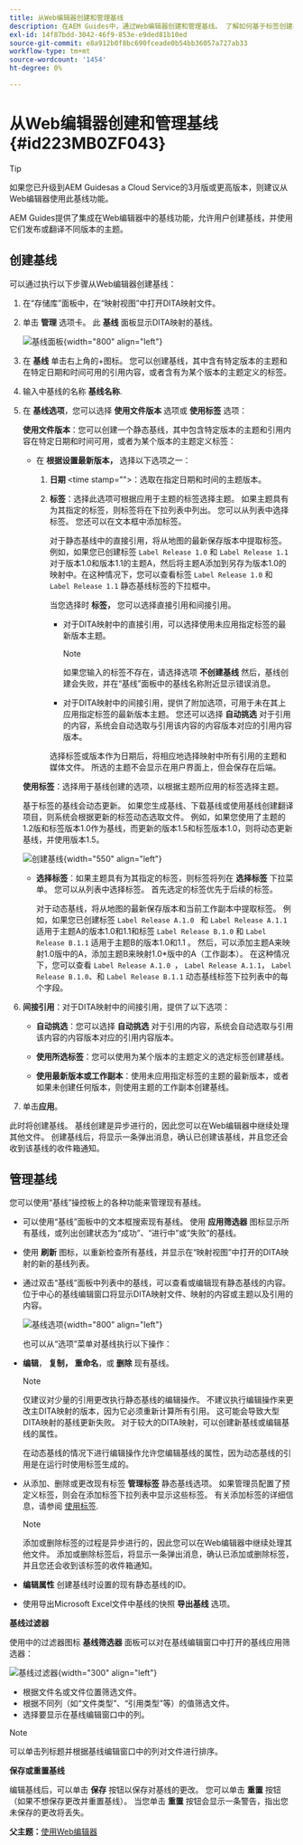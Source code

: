 ```yaml
---
title: 从Web编辑器创建和管理基线
description: 在AEM Guides中，通过Web编辑器创建和管理基线。 了解如何基于标签创建基线并将过滤器应用于基线。
exl-id: 14f87bdd-3042-46f9-853e-e9ded81b10ed
source-git-commit: e8a912b0f8bc690fceade0b54bb36057a727ab33
workflow-type: tm+mt
source-wordcount: '1454'
ht-degree: 0%

---
```


# 从Web编辑器创建和管理基线 {#id223MB0ZF043}

>[!TIP]
>
> 如果您已升级到AEM Guidesas a Cloud Service的3月版或更高版本，则建议从Web编辑器使用此基线功能。

AEM Guides提供了集成在Web编辑器中的基线功能，允许用户创建基线，并使用它们发布或翻译不同版本的主题。

## 创建基线

可以通过执行以下步骤从Web编辑器创建基线：

1. 在“存储库”面板中，在“映射视图”中打开DITA映射文件。
1. 单击 **管理** 选项卡。 此 **基线** 面板显示DITA映射的基线。

   ![基线面板](images/baseline-manage.png){width="800" align="left"}

1. 在 **基线** 单击右上角的+图标。 您可以创建基线，其中含有特定版本的主题和在特定日期和时间可用的引用内容，或者含有为某个版本的主题定义的标签。
1. 输入中基线的名称 **基线名称**.
1. 在 **基线选项**，您可以选择 **使用文件版本** 选项或 **使用标签** 选项：

   **使用文件版本**：您可以创建一个静态基线，其中包含特定版本的主题和引用内容在特定日期和时间可用，或者为某个版本的主题定义标签：

   - 在 **根据设置最新版本，** 选择以下选项之一：


      1. **日期** &lt;time stamp=&quot;&quot;>：选取在指定日期和时间的主题版本。
      1. **标签**：选择此选项可根据应用于主题的标签选择主题。 如果主题具有为其指定的标签，则标签将在下拉列表中列出。 您可以从列表中选择标签。 您还可以在文本框中添加标签。

         对于静态基线中的直接引用，将从地图的最新保存版本中提取标签。 例如，如果您已创建标签 `Label Release 1.0` 和 `Label Release 1.1` 对于版本1.0和版本1.1的主题A，然后将主题A添加到另存为版本1.0的映射中。在这种情况下，您可以查看标签 `Label Release 1.0` 和 `Label Release 1.1` 静态基线标签的下拉框中。


         当您选择时 **标签，** 您可以选择直接引用和间接引用。
         - 对于DITA映射中的直接引用，可以选择使用未应用指定标签的最新版本主题。

           >[!NOTE]
           >
           > 如果您输入的标签不存在，请选择选项 **不创建基线** 然后，基线创建会失败，并在“基线”面板中的基线名称附近显示错误消息。

         - 对于DITA映射中的间接引用，提供了附加选项，可用于未在其上应用指定标签的最新版本主题。 您还可以选择 **自动挑选** 对于引用的内容，系统会自动选取与引用该内容的内容版本对应的引用内容版本。

         选择标签或版本作为日期后，将相应地选择映射中所有引用的主题和媒体文件。 所选的主题不会显示在用户界面上，但会保存在后端。

   **使用标签**：选择用于基线创建的选项，以根据主题所应用的标签选择主题。

   基于标签的基线会动态更新。 如果您生成基线、下载基线或使用基线创建翻译项目，则系统会根据更新的标签动态选取文件。 例如，如果您使用了主题的1.2版和标签版本1.0作为基线，而更新的版本1.5和标签版本1.0，则将动态更新基线，并使用版本1.5。

   ![创建基线](images/dynamic-baseline.png){width="550" align="left"}

   - **选择标签**：如果主题具有为其指定的标签，则标签将列在 **选择标签** 下拉菜单。 您可以从列表中选择标签。 首先选定的标签优先于后续的标签。

     对于动态基线，将从地图的最新保存版本和当前工作副本中提取标签。 例如，如果您已创建标签   `Label Release A.1.0 ` 和 `Label Release A.1.1` 适用于主题A的版本1.0和1.1和标签 `Label Release B.1.0` 和 `Label Release B.1.1` 适用于主题B的版本1.0和1.1 。 然后，可以添加主题A来映射1.0版中的A，添加主题B来映射1.0*版中的A（工作副本）。 在这种情况下，您可以查看  `Label Release A.1.0 `， `Label Release A.1.1`， `Label Release B.1.0`、和 `Label Release B.1.1` 动态基线标签下拉列表中的每个字段。

1. **间接引用**：对于DITA映射中的间接引用，提供了以下选项：

   - **自动挑选**：您可以选择 **自动挑选** 对于引用的内容，系统会自动选取与引用该内容的内容版本对应的引用内容版本。

   - **使用所选标签**：您可以使用为某个版本的主题定义的选定标签创建基线。
   - **使用最新版本或工作副本**：使用未应用指定标签的主题的最新版本，或者如果未创建任何版本，则使用主题的工作副本创建基线。
1. 单击&#x200B;**应用**。

此时将创建基线。 基线创建是异步进行的，因此您可以在Web编辑器中继续处理其他文件。 创建基线后，将显示一条弹出消息，确认已创建该基线，并且您还会收到该基线的收件箱通知。

## 管理基线

您可以使用“基线”操控板上的各种功能来管理现有基线。

- 可以使用“基线”面板中的文本框搜索现有基线。 使用 **应用筛选器** 图标显示所有基线，或列出创建状态为“成功”、“进行中”或“失败”的基线。
- 使用 **刷新** 图标，以重新检查所有基线，并显示在“映射视图”中打开的DITA映射的新的基线列表。
- 通过双击“基线”面板中列表中的基线，可以查看或编辑现有静态基线的内容。 位于中心的基线编辑窗口将显示DITA映射文件、映射的内容或主题以及引用的内容。


  ![基线选项](images/baseline-options.png){width="800" align="left"}



  也可以从“选项”菜单对基线执行以下操作：

- **编辑**， **复制，** **重命名**，或 **删除** 现有基线。

  >[!NOTE]
  >
  >仅建议对少量的引用更改执行静态基线的编辑操作。 不建议执行编辑操作来更改主DITA映射的版本，因为它必须重新计算所有引用。 这可能会导致大型DITA映射的基线更新失败。 对于较大的DITA映射，可以创建新基线或编辑基线的属性。
  >
  >在动态基线的情况下进行编辑操作允许您编辑基线的属性，因为动态基线的引用是在运行时使用标签生成的。

- 从添加、删除或更改现有标签 **管理标签** 静态基线选项。 如果管理员配置了预定义标签，则会在添加标签下拉列表中显示这些标签。 有关添加标签的详细信息，请参阅 [使用标签](web-editor-use-label.md#).

  >[!NOTE]
  >
  > 添加或删除标签的过程是异步进行的，因此您可以在Web编辑器中继续处理其他文件。 添加或删除标签后，将显示一条弹出消息，确认已添加或删除标签，并且您还会收到该标签的收件箱通知。

- **编辑属性** 创建基线时设置的现有静态基线的ID。
- 使用导出Microsoft Excel文件中基线的快照 **导出基线** 选项。

**基线过滤器**

使用中的过滤器图标 **基线筛选器** 面板可以对在基线编辑窗口中打开的基线应用筛选器：

![基线过滤器](images/baseline-filter.png){width="300" align="left"}

- 根据文件名或文件位置筛选文件。
- 根据不同列（如“文件类型”、“引用类型”等）的值筛选文件。
- 选择要显示在基线编辑窗口中的列。

>[!NOTE]
>
> 可以单击列标题并根据基线编辑窗口中的列对文件进行排序。

**保存或重置基线**

编辑基线后，可以单击 **保存** 按钮以保存对基线的更改。 您可以单击 **重置** 按钮（如果不想保存更改并重置基线）。 当您单击 **重置** 按钮会显示一条警告，指出您未保存的更改将丢失。

**父主题：**[&#x200B;使用Web编辑器](web-editor.md)

